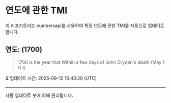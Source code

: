 
# 연도에 관한 TMI

이 리포지토리는 numbersapi를 사용하여 특정 년도에 관한 TMI를 자동으로 업데이트합니다.

## 연도: (1700)
> 1700 is the year that Within a few days of John Dryden's death (May 1 O.S.

⏳ 업데이트 시간: 2025-09-12 16:43:20 (UTC)

---
자동 업데이트 봇에 의해 관리됩니다.
